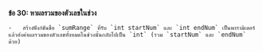  **ข้อ 30: หาผลรวมของตัวเลขในช่วง**
    
    -   สร้างฟังก์ชันชื่อ `sumRange` ที่รับ `int startNum` และ `int endNum` เป็นพารามิเตอร์ แล้วส่งค่าผลรวมของตัวเลขทั้งหมดในช่วงนั้นกลับไปเป็น `int` (รวม `startNum` และ `endNum` ด้วย)